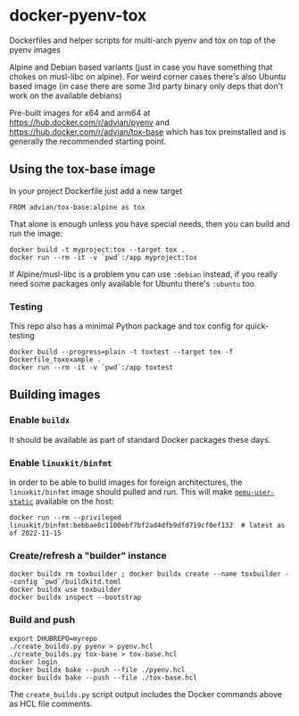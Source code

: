 # docker-pyenv-tox

Dockerfiles and helper scripts for multi-arch pyenv and tox on top of the pyenv images

Alpine and Debian based variants (just in case you have something that chokes
on musl-libc on alpine). For weird corner cases there's also Ubuntu based image (in case there
are some 3rd party binary only deps that don't work on the available debians)

Pre-built images for x64 and arm64 at <https://hub.docker.com/r/advian/pyenv> and
<https://hub.docker.com/r/advian/tox-base> which has tox preinstalled and is generally
the recommended starting point.

## Using the tox-base image

In your project Dockerfile just add a new target

    FROM advian/tox-base:alpine as tox

That alone is enough unless you have special needs, then you can build and
run the image:

    docker build -t myproject:tox --target tox .
    docker run --rm -it -v `pwd`:/app myproject:tox

If Alpine/musl-libc is a problem you can use `:debian` instead, if you really
need some packages only available for Ubuntu there's `:ubuntu` too.

### Testing

This repo also has a minimal Python package and tox config for quick-testing

    docker build --progress=plain -t toxtest --target tox -f Dockerfile_toxexample .
    docker run --rm -it -v `pwd`:/app toxtest

## Building images

### Enable `buildx`

It should be available as part of standard Docker packages these days.

### Enable `linuxkit/binfmt`

In order to be able to build images for foreign architectures, the `linuxkit/binfmt`
image should pulled and run. This will make [`qemu-user-static`](https://github.com/multiarch/qemu-user-static)
available on the host:

    docker run --rm --privileged linuxkit/binfmt:bebbae0c1100ebf7bf2ad4dfb9dfd719cf0ef132  # latest as of 2022-11-15

### Create/refresh a "builder" instance

    docker buildx rm toxbuilder ; docker buildx create --name toxbuilder --config `pwd`/buildkitd.toml
    docker buildx use toxbuilder
    docker buildx inspect --bootstrap

### Build and push

    export DHUBREPO=myrepo
    ./create_builds.py pyenv > pyenv.hcl
    ./create_builds.py tox-base > tox-base.hcl
    docker login
    docker buildx bake --push --file ./pyenv.hcl
    docker buildx bake --push --file ./tox-base.hcl

The `create_builds.py` script output includes the Docker commands above as HCL file comments.
